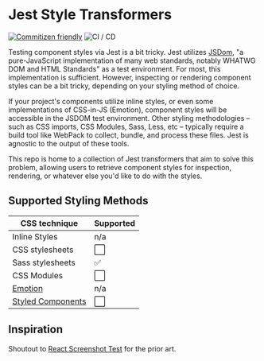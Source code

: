 # Jest Style Transformers

[![Commitizen friendly](https://img.shields.io/badge/commitizen-friendly-brightgreen.svg)](http://commitizen.github.io/cz-cli/) ![CI / CD](https://github.com/wesrice/jest-style-transformers/workflows/CI%20/%20CD/badge.svg)

Testing component styles via Jest is a bit tricky. Jest utilizes
[JSDom](https://github.com/jsdom/jsdom), "a pure-JavaScript implementation of
many web standards, notably WHATWG DOM and HTML Standards" as a test
environment. For most, this implementation is sufficient. However, inspecting or
rendering component styles can be a bit tricky, depending on your styling method
of choice.

If your project's components utilize inline styles, or even some implementations
of CSS-in-JS (Emotion), component styles will be accessible in the JSDOM test
environment. Other styling methodologies – such as CSS imports, CSS Modules,
Sass, Less, etc – typically require a build tool like WebPack to collect,
bundle, and process these files. Jest is agnostic to the output of these tools.

This repo is home to a collection of Jest transformers that aim to solve this
problem, allowing users to retrieve component styles for inspection, rendering,
or whatever else you'd like to do with the styles.

## Supported Styling Methods

| CSS technique                                          | Supported |
| ------------------------------------------------------ | --------- |
| Inline Styles                                          | n/a       |
| CSS stylesheets                                        | ⬜        |
| Sass stylesheets                                       | ✅        |
| CSS Modules                                            | ⬜        |
| [Emotion](https://emotion.sh)                          | n/a       |
| [Styled Components](https://www.styled-components.com) | ⬜       |

## Inspiration
Shoutout to [React Screenshot Test](https://github.com/fwouts/react-screenshot-test)
for the prior art.
